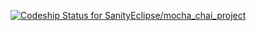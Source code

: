 [ ![Codeship Status for SanityEclipse/mocha_chai_project](https://codeship.com/projects/bb7c29c0-5745-0134-d9dd-2a1cd9b4d466/status?branch=master)](https://codeship.com/projects/172559)
